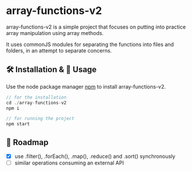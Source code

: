 # array-functions-v2

array-functions-v2 is a simple project that focuses on putting into practice array manipulation using array methods.

It uses commonJS modules for separating the functions into files and folders, in an attempt to separate concerns.

## 🛠 Installation & 🚀 Usage

Use the node package manager [npm](https://npmjs.com/) to install array-functions-v2.

```javascript
// for the installation
cd ./array-functions-v2
npm i

// for running the project
npm start
```

## 🚧 Roadmap
- [x] use .filter(), .forEach(), .map(), .reduce() and .sort() synchronously
- [ ] similar operations consuming an external API
